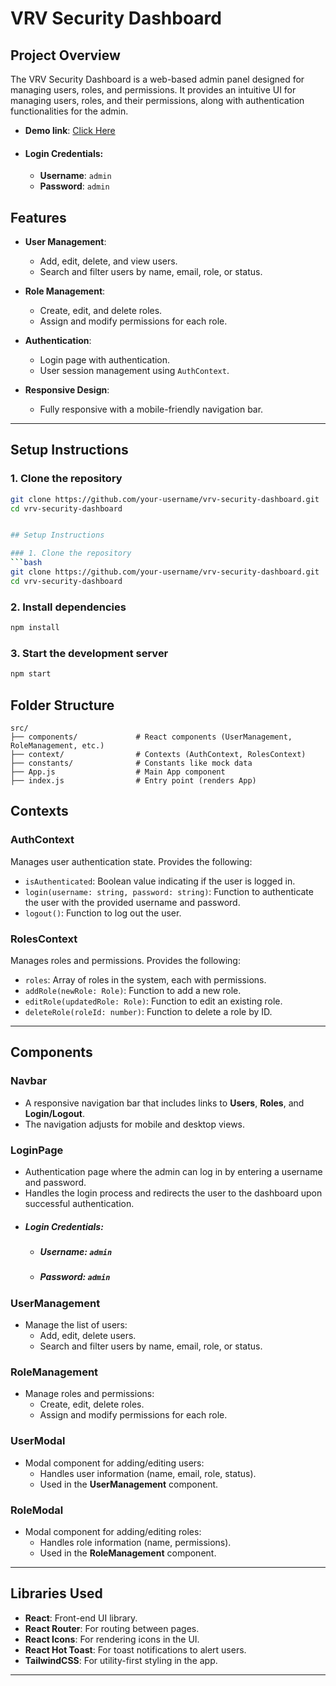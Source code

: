 # VRV Security Dashboard

## Project Overview
The VRV Security Dashboard is a web-based admin panel designed for managing users, roles, and permissions. It provides an intuitive UI for managing users, roles, and their permissions, along with authentication functionalities for the admin.

- **Demo link**: [Click Here](https://vrv-security-ay5bf2r9u-abhishek-sidnals-projects.vercel.app/)
- #### Login Credentials: 
    - **Username**: ``` admin ```
    - **Password**: ``` admin ```

## Features
- **User Management**: 
  - Add, edit, delete, and view users.
  - Search and filter users by name, email, role, or status.
  
- **Role Management**:
  - Create, edit, and delete roles.
  - Assign and modify permissions for each role.

- **Authentication**:
  - Login page with authentication.
  - User session management using `AuthContext`.
  
- **Responsive Design**:
  - Fully responsive with a mobile-friendly navigation bar.

---

## Setup Instructions

### 1. Clone the repository
```bash
git clone https://github.com/your-username/vrv-security-dashboard.git
cd vrv-security-dashboard


## Setup Instructions

### 1. Clone the repository
```bash
git clone https://github.com/your-username/vrv-security-dashboard.git
cd vrv-security-dashboard
```

### 2. Install dependencies
```bash
npm install
```
### 3. Start the development server
```bash
npm start

```
## Folder Structure
```
src/
├── components/             # React components (UserManagement, RoleManagement, etc.)
├── context/                # Contexts (AuthContext, RolesContext)
├── constants/              # Constants like mock data
├── App.js                  # Main App component
├── index.js                # Entry point (renders App)

```
## Contexts

### **AuthContext**
Manages user authentication state. Provides the following:
- `isAuthenticated`: Boolean value indicating if the user is logged in.
- `login(username: string, password: string)`: Function to authenticate the user with the provided username and password.
- `logout()`: Function to log out the user.

### **RolesContext**
Manages roles and permissions. Provides the following:
- `roles`: Array of roles in the system, each with permissions.
- `addRole(newRole: Role)`: Function to add a new role.
- `editRole(updatedRole: Role)`: Function to edit an existing role.
- `deleteRole(roleId: number)`: Function to delete a role by ID.

---

## Components

### **Navbar**
- A responsive navigation bar that includes links to **Users**, **Roles**, and **Login/Logout**.
- The navigation adjusts for mobile and desktop views.

### **LoginPage**
- Authentication page where the admin can log in by entering a username and password.
- Handles the login process and redirects the user to the dashboard upon successful authentication.
- ##### Login Credentials: 
    - ##### Username: ``` admin ```
    - ##### Password: ``` admin ```
### **UserManagement**
- Manage the list of users:
  - Add, edit, delete users.
  - Search and filter users by name, email, role, or status.

### **RoleManagement**
- Manage roles and permissions:
  - Create, edit, delete roles.
  - Assign and modify permissions for each role.

### **UserModal**
- Modal component for adding/editing users:
  - Handles user information (name, email, role, status).
  - Used in the **UserManagement** component.

### **RoleModal**
- Modal component for adding/editing roles:
  - Handles role information (name, permissions).
  - Used in the **RoleManagement** component.

---

## Libraries Used

- **React**: Front-end UI library.
- **React Router**: For routing between pages.
- **React Icons**: For rendering icons in the UI.
- **React Hot Toast**: For toast notifications to alert users.
- **TailwindCSS**: For utility-first styling in the app.

---




